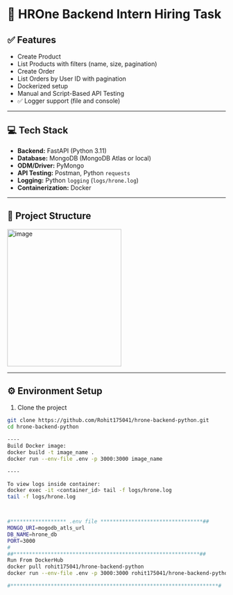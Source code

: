 # 🛒 HROne Backend Intern Hiring Task

## ✅ Features

- Create Product
- List Products with filters (name, size, pagination)
- Create Order
- List Orders by User ID with pagination
- Dockerized setup
- Manual and Script-Based API Testing
- ✅ Logger support (file and console)

---

## 💻 Tech Stack

- **Backend:** FastAPI (Python 3.11)
- **Database:** MongoDB (MongoDB Atlas or local)
- **ODM/Driver:** PyMongo
- **API Testing:** Postman, Python `requests`
- **Logging:** Python `logging` (`logs/hrone.log`)
- **Containerization:** Docker

---

## 📁 Project Structure

<img width="263" height="316" alt="image" src="https://github.com/user-attachments/assets/5d78111b-61f3-4afe-95ce-4df412565072" />



----

## ⚙️ Environment Setup

1. Clone the project

```bash
git clone https://github.com/Rohit175041/hrone-backend-python.git
cd hrone-backend-python

----
Build Docker image:
docker build -t image_name .
docker run --env-file .env -p 3000:3000 image_name

----

To view logs inside container:
docker exec -it <container_id> tail -f logs/hrone.log
tail -f logs/hrone.log



#****************** .env file *********************************##
MONGO_URI=mogodb_atls_url
DB_NAME=hrone_db
PORT=3000
#
##************************************************************##
Run From DockerHub
docker pull rohit175041/hrone-backend-python
docker run --env-file .env -p 3000:3000 rohit175041/hrone-backend-python

#*******************************************************************#






